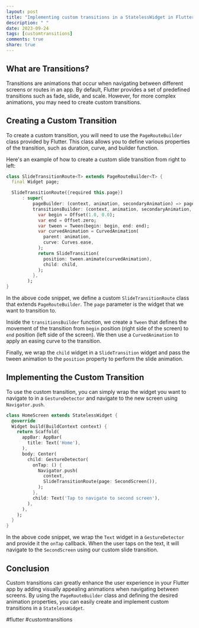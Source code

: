 ```yaml
---
layout: post
title: "Implementing custom transitions in a StatelessWidget in Flutter"
description: " "
date: 2023-09-24
tags: [customtransitions]
comments: true
share: true
---
```


## What are Transitions?

Transitions are animations that occur when navigating between different screens or routes in an app. By default, Flutter provides a set of predefined transitions such as fade, slide, and scale. However, for more complex animations, you may need to create custom transitions.

## Creating a Custom Transition

To create a custom transition, you will need to use the `PageRouteBuilder` class provided by Flutter. This class allows you to define various properties of the transition, such as duration, curve, and builder function.

Here's an example of how to create a custom slide transition from right to left:

```dart
class SlideTransitionRoute<T> extends PageRouteBuilder<T> {
  final Widget page;

  SlideTransitionRoute({required this.page})
      : super(
          pageBuilder: (context, animation, secondaryAnimation) => page,
          transitionsBuilder: (context, animation, secondaryAnimation, child) {
            var begin = Offset(1.0, 0.0);
            var end = Offset.zero;
            var tween = Tween(begin: begin, end: end);
            var curvedAnimation = CurvedAnimation(
              parent: animation,
              curve: Curves.ease,
            );
            return SlideTransition(
              position: tween.animate(curvedAnimation),
              child: child,
            );
          },
        );
}
```

In the above code snippet, we define a custom `SlideTransitionRoute` class that extends `PageRouteBuilder`. The `page` parameter is the widget that we want to transition to.

Inside the `transitionsBuilder` function, we create a `Tween` that defines the movement of the transition from `begin` position (right side of the screen) to `end` position (left side of the screen). We then use a `CurvedAnimation` to apply an easing curve to the transition.

Finally, we wrap the `child` widget in a `SlideTransition` widget and pass the tween animation to the `position` property to perform the slide animation.

## Implementing the Custom Transition

To use the custom transition, you can simply wrap the widget you want to navigate to in a `GestureDetector` and navigate to the new screen using `Navigator.push`.

```dart
class HomeScreen extends StatelessWidget {
  @override
  Widget build(BuildContext context) {
    return Scaffold(
      appBar: AppBar(
        title: Text('Home'),
      ),
      body: Center(
        child: GestureDetector(
          onTap: () {
            Navigator.push(
              context,
              SlideTransitionRoute(page: SecondScreen()),
            );
          },
          child: Text('Tap to navigate to second screen'),
        ),
      ),
    );
  }
}
```

In the above code snippet, we wrap the `Text` widget in a `GestureDetector` and provide it the `onTap` callback. When the user taps on the text, it will navigate to the `SecondScreen` using our custom slide transition.

## Conclusion

Custom transitions can greatly enhance the user experience in your Flutter app by adding visually appealing animations when navigating between screens. By using the `PageRouteBuilder` class and defining the desired animation properties, you can easily create and implement custom transitions in a `StatelessWidget`.

#flutter #customtransitions